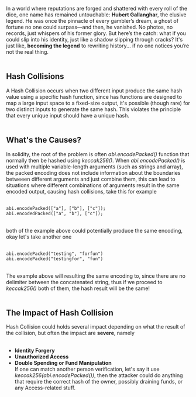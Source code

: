 In a world where reputations are forged and shattered with every roll of the dice, one name has remained untouchable: **Hubert Gallanghar**, the elusive legend. He was once the pinnacle of every gambler’s dream, a ghost of fortune no one could surpass—and then, he vanished. No photos, no records, just whispers of his former glory. But here’s the catch: what if you could slip into his identity, just like a shadow slipping through cracks? It's just like, **becoming the legend**  to rewriting history... if no one notices you’re not the real thing. &nbsp;  
&nbsp;  

## Hash Collisions
A Hash Collision occurs when two different input produce the same hash value using a specific hash function, since has functions are designed to map a large input space to a fixed-size output, it's possible (though rare) for two distinct inputs to generate the same hash. This violates the principle that every unique input should have a unique hash. &nbsp;  
&nbsp;  

## What's the Causes?
In solidity, the root of the problem is often *abi.encodePacked()* function that normally then be hashed using *keccak256()*. When *abi.encodePacked()* is used with multiple variable-length arguments (such as strings and array), the packed encoding does not include information about the boundaries betweeen different arguments and just combine them, this can lead to situations where different combinations of arguments result in the same encoded output, causing hash collisions, take this for example &nbsp;  
&nbsp;  

```solidity
abi.encodePacked(["a"], ["b"], ["c"]);
abi.encodedPacked(["a", "b"], ["c"]);
```
&nbsp;  
both of the example above could potentially produce the same encoding, okay let's take another one &nbsp;  
&nbsp;  
```solidity
abi.encodePacked("testing", "forfun")
abi.encodePacked("testingfor", "fun")
```
&nbsp;  
The example above will resulting the same encoding to, since there are no delimiter between the concatenated string, thus if we proceed to *keccak256()* both of them, the hash result will be the same! &nbsp;  
&nbsp;  
## The Impact of Hash Collision
Hash Collision could holds several impact depending on what the result of the collision, but often the impact are **severe**, namely &nbsp;  
&nbsp;  
- **Identity Forgery**
- **Unauthorized Access**
- **Double Spending or Fund Manipulation**
&nbsp;  
If one can match another person verification, let's say it use *keccak256(abi.encodePacked(<data>))*, then the attacker could do anything that require the correct hash of the owner, possibly draining funds, or any Access-related stuff.